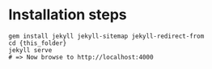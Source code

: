 # Installation steps

```shell
gem install jekyll jekyll-sitemap jekyll-redirect-from
cd {this_folder}
jekyll serve
# => Now browse to http://localhost:4000
```

